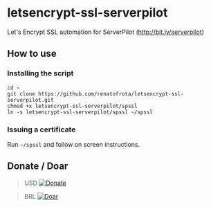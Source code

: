# letsencrypt-ssl-serverpilot
Let's Encrypt SSL automation for ServerPilot (http://bit.ly/serverpilot)

## How to use

### Installing the script

```
cd ~
git clone https://github.com/renatofrota/letsencrypt-ssl-serverpilot.git
chmod +x letsencrypt-ssl-serverpilot/spssl
ln -s letsencrypt-ssl-serverpilot/spssl ~/spssl
```

### Issuing a certificate

Run `~/spssl` and follow on screen instructions.

## Donate / Doar

> USD
[![Donate](https://www.paypalobjects.com/en_US/i/btn/btn_donate_SM.gif)](https://www.paypal.com/cgi-bin/webscr?cmd=_s-xclick&hosted_button_id=R58RLRMM8YM6U)

> BRL
[![Doar](https://www.paypalobjects.com/pt_BR/i/btn/btn_donate_SM.gif)](https://www.paypal.com/cgi-bin/webscr?cmd=_s-xclick&hosted_button_id=9JMBDY5QA8X5A)